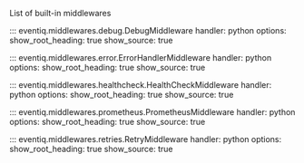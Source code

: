 List of built-in middlewares

::: eventiq.middlewares.debug.DebugMiddleware
    handler: python
    options:
      show_root_heading: true
      show_source: true

::: eventiq.middlewares.error.ErrorHandlerMiddleware
    handler: python
    options:
      show_root_heading: true
      show_source: true

::: eventiq.middlewares.healthcheck.HealthCheckMiddleware
    handler: python
    options:
      show_root_heading: true
      show_source: true

::: eventiq.middlewares.prometheus.PrometheusMiddleware
    handler: python
    options:
      show_root_heading: true
      show_source: true

::: eventiq.middlewares.retries.RetryMiddleware
    handler: python
    options:
      show_root_heading: true
      show_source: true
